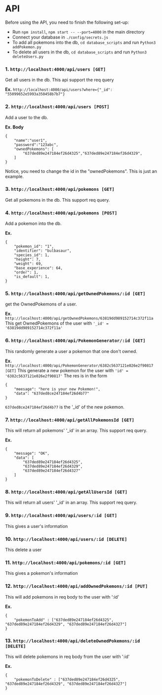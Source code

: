 # API
Before using the API, you need to finish the following set-up:
- Run ```npm install```, ```npm start -- --port=4000``` in the main directory
- Connect your database in ```./config/secrets.js```
- To add all pokemons into the db, ```cd database_scripts``` and run ```Python3 addPokemon.py```
- To delete all users in the db, ```cd database_scripts``` and run ```Python3 deleteUsers.py```

### 1. ```http://localhost:4000/api/users [GET]``` 
Get all users in the db. This api support the req query

**Ex.** 
```http://localhost:4000/api/users?where={"_id": "55099652e5993a350458b7b7"}```

### 2. ```http://localhost:4000/api/users [POST]``` 
Add a user to the db. 

**Ex. Body**
```
{
    "name":"user1",
    "password":"123abc",
    "ownedPokemons": [
        "637ded89e247184ef26d4325","637ded89e247184ef26d4329",
    ]
}
```
Notice, you need to change the id in the "ownedPokemons". This is just an example. 
### 3. ```http://localhost:4000/api/pokemons [GET]```
Get all pokemons in the db. This support req query.

### 4. ```http://localhost:4000/api/pokemons [POST]```
Add a pokemon into the db.

**Ex.**
```
{
    "pokemon_id": "1",
    "identifier": "bulbasaur",
    "species_id": 1,
    "height": 7,
    "weight": 69,
    "base_experience": 64,
    "order": 1,
    "is_default": 1,
}
```

### 5. ```http://localhost:4000/api/getOwnedPokemons/:id [GET]```
get the OwnedPokemons of a user.

**Ex.**
```http://localhost:4000/api/getOwnedPokemons/63819dd989152714c372f11a```
This get OwnedPokemons of the user with ```'_id' = '63819dd989152714c372f11a'```

### 6. ```http://localhost:4000/api/PokemonGenerator/:id [GET]```
This randomly generate a user a pokemon that one don't owned.

**Ex.**
```http://localhost:4000/api/PokemonGenerator/6382c5637121e026e2f90817 [GET]```
This generate a new pokemon for the user with ```'id' = '6382c5637121e026e2f90817'```
The res is in the form
```
{
    "meesage": "here is your new Pokemon!",
    "data": "637ded8ce247184ef26d4b77"
}
``` 
```637ded8ce247184ef26d4b77``` is the '_id' of the new pokemon.

### 7. ```http://localhost:4000/api/getAllPokemonsId [GET]```
This will return all pokemons' '_id' in an array. This support req query.

**Ex.**
```
{
    "message": "OK",
    "data": [
        "637ded89e247184ef26d4325",
        "637ded89e247184ef26d4329",
        "637ded89e247184ef26d4327"
    ]
}
```

### 8. ```http://localhost:4000/api/getAllUsersId [GET]```
This will return all users' '_id' in an array. This support req query.

### 9. ```http://localhost:4000/api/users/:id [GET]``` 
This gives a user's information 

### 10. ```http://localhost:4000/api/users/:id [DELETE]``` 
This delete a user

### 11. ```http://localhost:4000/api/pokemons/:id [GET]``` 
This gives a pokemon's information 

### 12. ```http://localhost:4000/api/addOwnedPokemons/:id [PUT]```
This will add pokemons in req body to the user with ':id'

**Ex.**
```
{
    "pokemonToAdd" : ["637ded89e247184ef26d4325", "637ded89e247184ef26d4329", "637ded89e247184ef26d4327"]
}
```

### 13. ```http://localhost:4000/api/deleteOwnedPokemons/:id [DELETE]```
This will delete pokemons in req body from the user with ':id'

**Ex.**
```
{
    "pokemonToDelete" : ["637ded89e247184ef26d4325", "637ded89e247184ef26d4329", "637ded89e247184ef26d4327"]
}
```
